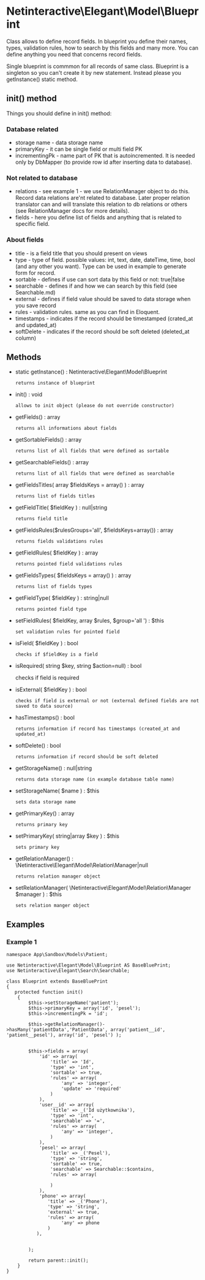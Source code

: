 # Netinteractive\Elegant\Model\Blueprint

Class allows to define record fields. In blueprint you define their names, types, validation rules, how to search by this fields and many more.
You can define anything you need that concerns record fields.

Single blueprint is commmon for all records of same class. Blueprint is a singleton so you can't create it by new statement. Instead please you getInstance() static method.

## init() method

Things you should define in init() method:

### Database related
* storage name - data storage name
* primaryKey - it can be single field or multi field PK
* incrementingPk - name part of PK that is autoincremented. It is needed only by DbMapper (to provide row id after inserting data to database).

### Not related to database
* relations - see example 1 - we use RelationManager object to do this. Record data relations are'nt related to database. Later proper
  relation translator can and will translate this relation to db relations or others (see RelationManager docs for more details).
* fields - here you define list of fields and anything that is related to specific field.


### About fields
* title      - is a field title that you should present on views
* type       - type of field. possible values: int, text, date, dateTime, time, bool (and any other you want). Type can be used in example to generate form for record.
* sortable   - defines if use can sort data by this field or not: true|false
* searchable - defines if and how we can search by this field (see Searchable.md)
* external   - defines if field value should be saved to data storage when you save record
* rules      - validation rules. same as you can find in Eloquent.
* timestamps - indicates if the record should be timestamped (crated_at and updated_at)
* softDelete - indicates if the record should be soft deleted (deleted_at column)

## Methods
*   static  getInstance() : Netinteractive\Elegant\Model\Blueprint

        returns instance of blueprint

*   init() : void

        allows to init object (please do not override constructor)

*   getFields() : array

        returns all informations about fields

*   getSortableFields() : array

        returns list of all fields that were defined as sortable

*   getSearchableFields() : array

        returns list of all fields that were defined as searchable

*   getFieldsTitles( array $fieldsKeys = array() ) : array

        returns list of fields titles

*   getFieldTitle( $fieldKey ) : null|string

        returns field title

*   getFieldsRules($rulesGroups='all', $fieldsKeys=array()) : array

        returns fields validations rules

*   getFieldRules( $fieldKey ) : array

        returns pointed field validations rules

*   getFieldsTypes( $fieldsKeys = array() ) : array

        returns list of fields types

*   getFieldType( $fieldKey ) : string|null

        returns pointed field type

*   setFieldRules( $fieldKey, array $rules, $group='all ') : $this

        set validation rules for pointed field

*   isField( $fieldKey ) : bool

        checks if $fieldKey is a field

*   isRequired( string $key, string $action=null) : bool

       checks if field is required


*   isExternal( $fieldKey ) : bool

        checks if field is external or not (external defined fields are not saved to data source)


*   hasTimestamps() : bool

        returns information if record has timestamps (created_at and updated_at)

*   softDelete() :  bool

        returns information if record should be soft deleted


*   getStorageName() : null|string

        returns data storage name (in example database table name)

*   setStorageName( $name ) : $this

        sets data storage name

*   getPrimaryKey() : array

        returns primary key

*   setPrimaryKey( string|array $key ) : $this

        sets primary key

*   getRelationManager() : \Netinteractive\Elegant\Model\Relation\Manager|null

        returns relation manager object

*   setRelationManager( \Netinteractive\Elegant\Model\Relation\Manager $manager ) : $this

        sets relation manger object


## Examples

### Example 1

    namespace App\Sandbox\Models\Patient;

    use Netinteractive\Elegant\Model\Blueprint AS BaseBluePrint;
    use Netinteractive\Elegant\Search\Searchable;

    class Blueprint extends BaseBluePrint
    {
       protected function init()
        {
            $this->setStorageName('patient');
            $this->primaryKey = array('id', 'pesel');
            $this->incrementingPk = 'id';

            $this->getRelationManager()->hasMany('patientData','PatientData', array('patient__id', 'patient__pesel'), array('id', 'pesel') );


            $this->fields = array(
                'id' => array(
                    'title' => 'Id',
                    'type' => 'int',
                    'sortable' => true,
                    'rules' => array(
                        'any' => 'integer',
                        'update' => 'required'
                    )
                ),
                'user__id' => array(
                    'title' => _('Id użytkownika'),
                    'type' => 'int',
                    'searchable' => '=',
                    'rules' => array(
                        'any' => 'integer',
                    )
                ),
                'pesel' => array(
                    'title' => _('Pesel'),
                    'type' => 'string',
                    'sortable' => true,
                    'searchable' => Searchable::$contains,
                    'rules' => array(

                    )
                ),
                'phone' => array(
                   'title' => _('Phone'),
                   'type' => 'string',
                   'external' => true,
                   'rules' => array(
                        'any' => phone
                   )
               ),


            );

            return parent::init();
        }
    }
